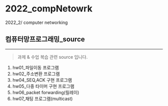 # 2022_compNetowrk
2022_2/ computer networking
## 컴퓨터망프로그래밍_source
-------------
> 과제 & 수업 복습 관련 source 입니다.
1. hw01_파일이동 프로그램
2. hw02_주소변환 프로그램
3. hw04_SEQ,ACK 구현 프로그램
4. hw05_다중 타이머 구현 프로그램
5. hw06_packet forwarding(릴레이)
6. hw07_채팅 프로그램(multicast)
